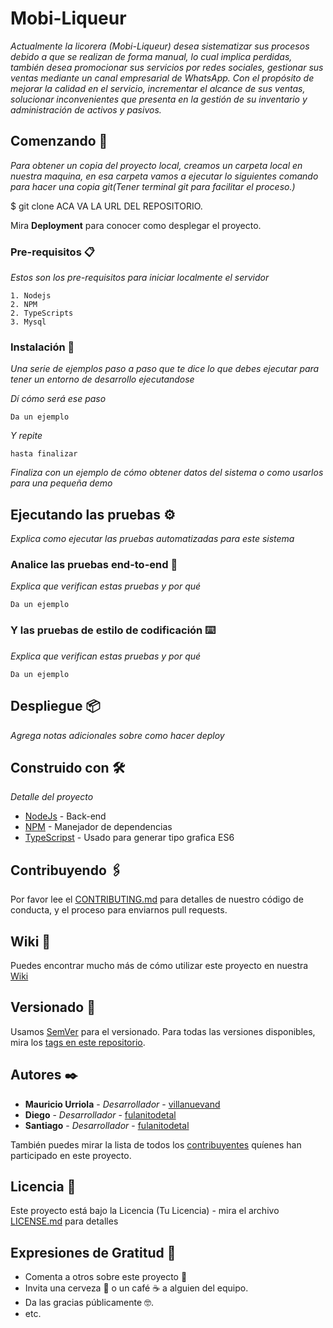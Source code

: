 # Mobi-Liqueur

_Actualmente la licorera (Mobi-Liqueur) desea sistematizar sus procesos debido a que se realizan de forma manual, lo cual implica perdidas, también desea promocionar sus servicios por redes sociales, gestionar sus ventas mediante un canal empresarial de WhatsApp. Con el propósito de mejorar la calidad en el servicio, incrementar el alcance de sus ventas, solucionar inconvenientes que presenta en la gestión de su inventario  y administración de activos y pasivos._

## Comenzando 🚀

_Para obtener un copia del proyecto local, creamos un carpeta local en nuestra maquina, en esa carpeta vamos a ejecutar lo siguientes comando para hacer una copia git(Tener terminal git para facilitar el proceso.)_

$ git clone ACA VA LA URL DEL REPOSITORIO.

Mira **Deployment** para conocer como desplegar el proyecto.


### Pre-requisitos 📋

_Estos son los pre-requisitos para iniciar localmente el servidor_

```
1. Nodejs
2. NPM
2. TypeScripts
3. Mysql
```

### Instalación 🔧

_Una serie de ejemplos paso a paso que te dice lo que debes ejecutar para tener un entorno de desarrollo ejecutandose_

_Dí cómo será ese paso_

```
Da un ejemplo
```

_Y repite_

```
hasta finalizar
```

_Finaliza con un ejemplo de cómo obtener datos del sistema o como usarlos para una pequeña demo_

## Ejecutando las pruebas ⚙️

_Explica como ejecutar las pruebas automatizadas para este sistema_

### Analice las pruebas end-to-end 🔩

_Explica que verifican estas pruebas y por qué_

```
Da un ejemplo
```

### Y las pruebas de estilo de codificación ⌨️

_Explica que verifican estas pruebas y por qué_

```
Da un ejemplo
```

## Despliegue 📦

_Agrega notas adicionales sobre como hacer deploy_

## Construido con 🛠️

_Detalle del proyecto_

* [NodeJs](https://nodejs.org/en/) - Back-end
* [NPM](https://www.npmjs.com/) - Manejador de dependencias
* [TypeScripst](https://www.typescriptlang.org/) - Usado para generar tipo grafica ES6

## Contribuyendo 🖇️

Por favor lee el [CONTRIBUTING.md](https://gist.github.com/) para detalles de nuestro código de conducta, y el proceso para enviarnos pull requests.

## Wiki 📖

Puedes encontrar mucho más de cómo utilizar este proyecto en nuestra [Wiki](https://github.com/tu/proyecto/wiki)

## Versionado 📌

Usamos [SemVer](http://semver.org/) para el versionado. Para todas las versiones disponibles, mira los [tags en este repositorio](https://github.com/tu/proyecto/tags).

## Autores ✒️
* **Mauricio Urriola** - *Desarrollador* - [villanuevand](https://github.com/jmauricio9911)
* **Diego** - *Desarrollador* - [fulanitodetal](#fulanito-de-tal)
* **Santiago** - *Desarrollador* - [fulanitodetal](#fulanito-de-tal)

También puedes mirar la lista de todos los [contribuyentes](https://github.com/your/project/contributors) quíenes han participado en este proyecto. 

## Licencia 📄

Este proyecto está bajo la Licencia (Tu Licencia) - mira el archivo [LICENSE.md](LICENSE.md) para detalles

## Expresiones de Gratitud 🎁

* Comenta a otros sobre este proyecto 📢
* Invita una cerveza 🍺 o un café ☕ a alguien del equipo. 
* Da las gracias públicamente 🤓.
* etc.